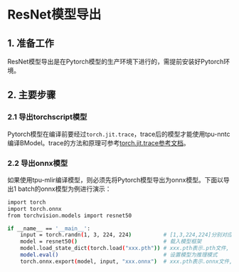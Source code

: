 # ResNet模型导出
## 1. 准备工作
ResNet模型导出是在Pytorch模型的生产环境下进行的，需提前安装好Pytorch环境。 
## 2. 主要步骤 
### 2.1 导出torchscript模型
​Pytorch模型在编译前要经过`torch.jit.trace`，trace后的模型才能使用tpu-nntc编译BModel。trace的方法和原理可参考[torch.jit.trace参考文档](../../../docs/torch.jit.trace_Guide.md)。
### 2.2 导出onnx模型
如果使用tpu-mlir编译模型，则必须先将Pytorch模型导出为onnx模型。下面以导出1 batch的onnx模型为例进行演示：
```bash
import torch
import torch.onnx
from torchvision.models import resnet50

if __name__ == '__main__':
    input = torch.randn(1, 3, 224, 224)          # [1,3,224,224]分别对应[B,C,H,W]
    model = resnet50()                           # 载入模型框架
    model.load_state_dict(torch.load("xxx.pth")) # xxx.pth表示.pth文件, 这一步载入模型权重
    model.eval()                                 # 设置模型为推理模式
    torch.onnx.export(model, input, "xxx.onnx")  # xxx.pth表示.onnx文件, 这一步导出为onnx模型
```
